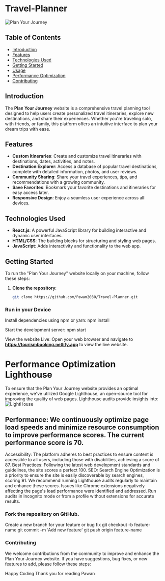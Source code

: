 # Travel-Planner

![Plan Your Journey](https://github.com/Pawan2030/Travel-Planner/assets/136910101/d3d668fc-a351-4359-83d0-d249f821ba5a)

## Table of Contents

- [Introduction](#introduction)
- [Features](#features)
- [Technologies Used](#technologies-used)
- [Getting Started](#getting-started)
- [Usage](#usage)
- [Performance Optimization](#performance-optimization)
- [Contributing](#contributing)

## Introduction

The **Plan Your Journey** website is a comprehensive travel planning tool designed to help users create personalized travel itineraries, explore new destinations, and share their experiences. Whether you're traveling solo, with friends, or family, this platform offers an intuitive interface to plan your dream trips with ease.

## Features

- **Custom Itineraries**: Create and customize travel itineraries with destinations, dates, activities, and notes.
- **Destination Explorer**: Access a database of popular travel destinations, complete with detailed information, photos, and user reviews.
- **Community Sharing**: Share your travel experiences, tips, and recommendations with a growing community.
- **Save Favorites**: Bookmark your favorite destinations and itineraries for easy access later.
- **Responsive Design**: Enjoy a seamless user experience across all devices.

## Technologies Used

- **React.js**: A powerful JavaScript library for building interactive and dynamic user interfaces.
- **HTML/CSS**: The building blocks for structuring and styling web pages.
- **JavaScript**: Adds interactivity and functionality to the web app.

## Getting Started

To run the "Plan Your Journey" website locally on your machine, follow these steps:

1. **Clone the repository**:  
   ```bash
   git clone https://github.com/Pawan2030/Travel-Planner.git

### Run in your Device

Install dependencies using npm or yarn:
npm install

Start the development server:
npm start

View the website Live:
Open your web browser and navigate to **https://tourismbooking.netlify.app** to view the live website.

# Performance Optimization Lighthouse
To ensure that the Plan Your Journey website provides an optimal experience, we've utilized Google Lighthouse, an open-source tool for improving the quality of web pages. Lighthouse audits provide insights into:
![LightHouse](https://github.com/user-attachments/assets/51fa9740-6f46-47d6-a699-a27f96cd260b)


## Performance: We continuously optimize page load speeds and minimize resource consumption to improve performance scores. The current performance score is 70.
Accessibility: The platform adheres to best practices to ensure content is accessible to all users, including those with disabilities, achieving a score of 87.
Best Practices: Following the latest web development standards and guidelines, the site scores a perfect 100.
SEO: Search Engine Optimization is a priority to ensure the site is easily discoverable by search engines, scoring 91.
We recommend running Lighthouse audits regularly to maintain and enhance these scores. Issues like Chrome extensions negatively affecting the page's load performance were identified and addressed. Run audits in Incognito mode or from a profile without extensions for accurate results.

### Fork the repository on GitHub.
Create a new branch for your feature or bug fix
git checkout -b feature-name
git commit -m 'Add new feature'
git push origin feature-name

### Contributing
We welcome contributions from the community to improve and enhance the Plan Your Journey website. If you have suggestions, bug fixes, or new features to add, please follow these steps:

Happy Coding
Thank you for reading
Pawan

